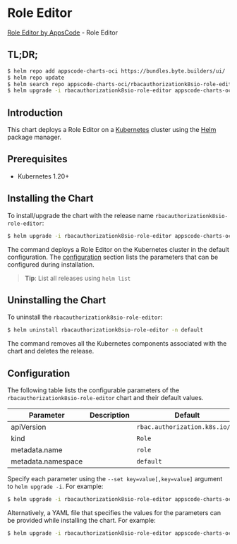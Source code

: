# Role Editor

[Role Editor by AppsCode](https://appscode.com) - Role Editor

## TL;DR;

```bash
$ helm repo add appscode-charts-oci https://bundles.byte.builders/ui/
$ helm repo update
$ helm search repo appscode-charts-oci/rbacauthorizationk8sio-role-editor --version=v0.11.0
$ helm upgrade -i rbacauthorizationk8sio-role-editor appscode-charts-oci/rbacauthorizationk8sio-role-editor -n default --create-namespace --version=v0.11.0
```

## Introduction

This chart deploys a Role Editor on a [Kubernetes](http://kubernetes.io) cluster using the [Helm](https://helm.sh) package manager.

## Prerequisites

- Kubernetes 1.20+

## Installing the Chart

To install/upgrade the chart with the release name `rbacauthorizationk8sio-role-editor`:

```bash
$ helm upgrade -i rbacauthorizationk8sio-role-editor appscode-charts-oci/rbacauthorizationk8sio-role-editor -n default --create-namespace --version=v0.11.0
```

The command deploys a Role Editor on the Kubernetes cluster in the default configuration. The [configuration](#configuration) section lists the parameters that can be configured during installation.

> **Tip**: List all releases using `helm list`

## Uninstalling the Chart

To uninstall the `rbacauthorizationk8sio-role-editor`:

```bash
$ helm uninstall rbacauthorizationk8sio-role-editor -n default
```

The command removes all the Kubernetes components associated with the chart and deletes the release.

## Configuration

The following table lists the configurable parameters of the `rbacauthorizationk8sio-role-editor` chart and their default values.

|     Parameter      | Description |                  Default                  |
|--------------------|-------------|-------------------------------------------|
| apiVersion         |             | <code>rbac.authorization.k8s.io/v1</code> |
| kind               |             | <code>Role</code>                         |
| metadata.name      |             | <code>role</code>                         |
| metadata.namespace |             | <code>default</code>                      |


Specify each parameter using the `--set key=value[,key=value]` argument to `helm upgrade -i`. For example:

```bash
$ helm upgrade -i rbacauthorizationk8sio-role-editor appscode-charts-oci/rbacauthorizationk8sio-role-editor -n default --create-namespace --version=v0.11.0 --set apiVersion=rbac.authorization.k8s.io/v1
```

Alternatively, a YAML file that specifies the values for the parameters can be provided while
installing the chart. For example:

```bash
$ helm upgrade -i rbacauthorizationk8sio-role-editor appscode-charts-oci/rbacauthorizationk8sio-role-editor -n default --create-namespace --version=v0.11.0 --values values.yaml
```
